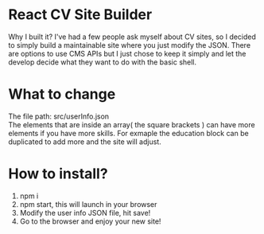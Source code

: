 # React CV Site Builder
<p>
 Why I built it? I've had a few people ask myself about CV sites, so I decided to simply build a maintainable site where you just modify the JSON. There are options to use CMS APIs but I just chose to keep it simply and let the develop decide what they want to do with the basic shell.
</p>

# What to change
The file path: src/userInfo.json 
<br>
The elements that are inside an array( the square brackets ) can have more elements if you have more skills. For exmaple the education block can be duplicated to add more and the site will adjust.

# How to install?
<ol>
  <li>npm i</li>
<li>npm start, this will launch in your browser</li>
<li>Modify the user info JSON file, hit save!</li>
<li>Go to the browser and enjoy your new site!</li>
</ol>
